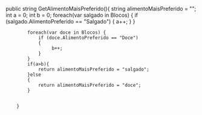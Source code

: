 public string GetAlimentoMaisPreferido(){
			string alimentoMaisPreferido = "";
			int a = 0;
			int b = 0;
			foreach(var salgado in Blocos) {
                if (salgado.AlimentoPreferido == "Salgado")
                {
                     a++;
                }
			}

			foreach(var doce in Blocos) {
                if (doce.AlimentoPreferido == "Doce")
                {
                     b++;
                }
			}
			if(a>b){
				return alimentoMaisPreferido = "salgado";
			}else
			{
				return alimentoMaisPreferido = "doce";
			}

			
		}
